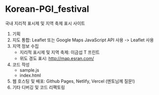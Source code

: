 # Korean-PGI_festival

국내 지리적 표시제 및 지역 축제 표시 사이트

1. 기획
2. 지도 통합: Leaflet 또는 Google Maps JavaScript API 사용 -> Leaflet 사용
3. 지역 정보 수집
   - 지리적 표시제 및 지역 축제: 이금섭 T 프린트
   - 위도 경도 표시: http://map.esran.com/
4. 코드 작성
   - sample.js
   - index.html
5. 웹 호스팅 및 배포: Github Pages, Netlify, Vercel (멘토님께 질문!)
6. 기타 디버깅 및 코드 리팩토링

